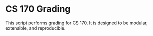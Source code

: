 # CS 170 Grading

This script performs grading for CS 170.
It is designed to be modular, extensible, and reproducible.
